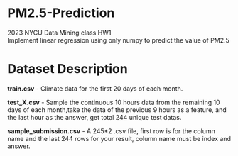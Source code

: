 # PM2.5-Prediction
2023 NYCU Data Mining class HW1  
Implement linear regression using only numpy to predict the value of PM2.5

# Dataset Description  
**train.csv** - Climate data for the first 20 days of each month.  

**test_X.csv** - Sample the continuous 10 hours data from the remaining 10 days of each month,take the data of the previous 9 hours as a feature, and the last hour as the answer, get total 244 unique test datas.  

**sample_submission.csv** - A 245*2 .csv file, first row is for the column name and the last 244 rows for your result, column name must be index and answer.
